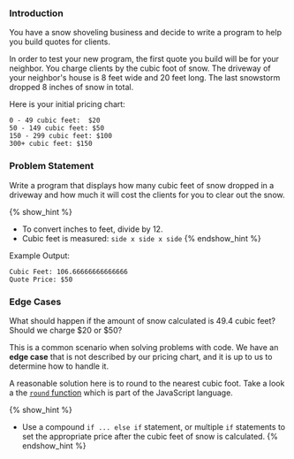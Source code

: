 ### Introduction

You have a snow shoveling business and decide to write a program to help you
build quotes for clients.

In order to test your new program, the first quote you build will be for your
neighbor. You charge clients by the cubic foot of snow. The driveway of your
neighbor's house is 8 feet wide and 20 feet long. The last snowstorm dropped 8
inches of snow in total.

Here is your initial pricing chart:

```no-highlight
0 - 49 cubic feet:  $20
50 - 149 cubic feet: $50
150 - 299 cubic feet: $100
300+ cubic feet: $150
```


### Problem Statement

Write a program that displays how many cubic feet of snow dropped in a driveway
and how much it will cost the clients for you to clear out the snow.

{% show_hint %}
* To convert inches to feet, divide by 12.
* Cubic feet is measured: `side x side x side`
{% endshow_hint %}

Example Output:

```no-highlight
Cubic Feet: 106.66666666666666
Quote Price: $50
```


### Edge Cases

What should happen if the amount of snow calculated is 49.4 cubic feet? Should
we charge $20 or $50?

This is a common scenario when solving problems with code. We have an
**edge case** that is not described by our pricing chart, and it is up to us
to determine how to handle it.

A reasonable solution here is to round to the nearest cubic foot. Take a
look a the
[`round` function](https://developer.mozilla.org/en-US/docs/Web/JavaScript/Reference/Global_Objects/Math/round)
which is part of the JavaScript language.

{% show_hint %}
* Use a compound `if ... else if` statement, or multiple `if` statements to
  set the appropriate price after the cubic feet of snow is calculated.
{% endshow_hint %}
